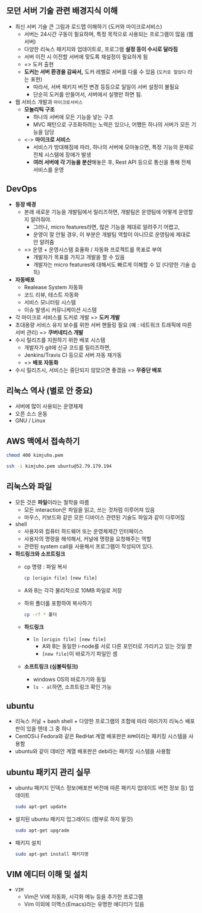 ## **모던 서버 기술 관련 배경지식 이해**

- 최신 서버 기술 큰 그림과 로드맵 이해하기 (도커와 마이크로서비스)
    - 서버는 24시간 구동이 필요하며, 특정 목적으로 사용되는 프로그램이 많음 (웹서버)
    - 다양한 리눅스 패키지와 업데이트로, 프로그램 **설정 등이 수시로 달라짐**
    - 서버 이전 시 이전할 서버에 맞도록 재설정이 필요하게 됨
    - => 도커 출현
    - **도커는 서버 환경을 감싸서,** 도커 레벨로 서버를 다룰 수 있음 (`도커로 말았다` 라는 표현)
        - 따라서, 서버 패키지 버전 변경 등등으로 일일이 서버 설정이 불필요
        - 단순히 도커를 만들어서, 서버에서 실행만 하면 됨.
- 웹 서비스 개발과 `마이크로서비스`
    - **모놀리틱 구조**
        - 하나의 서버에 모든 기능을 넣는 구조
        - MVC 패턴으로 구조화하려는 노력은 있으나, 어쨌든 하나의 서버가 모든 기능을 담당
    - <-> **마이크로 서비스**
        - 서비스가 방대해짐에 따라, 하나의 서버에 모아놓으면, 특정 기능의 문제로 전체 시스템에 장애가 발생
        - **여러 서버에 각 기능을 분산**해놓은 후, Rest API 등으로 통신을 통해 전체 서비스를 운영

## **DevOps**

- **등장 배경**
    - 본래 새로운 기능을 개발팀에서 릴리즈하면, 개발팀은 운영팀에 어떻게 운영할 지 알려줘야.
        - 그러나, micro features라면, 많은 기능을 제대로 알려주기 어렵고,
        - 운영이 잘 안될 경우, 이 부분은 개발팀 역할이 아니므로 운영팀에 제대로 안 알려줌
    - => 운영 + 운영시스템 효율화 / 자동화 프로젝트를 목표로 부여
        - 개발자가 목표를 가지고 개발을 할 수 있음
        - 개발자는 micro features에 대해서도 빠르게 이해할 수 있 (다양한 기술 습득)
- **자동배포**
    - Realease System 자동화
    - 코드 리뷰, 테스트 자동화
    - 서비스 모니터링 시스템
    - 이슈 발생시 커뮤니케이션 시스템
- 각 마이크로 서비스를 도커로 개발 => **도커 개발**
- 초대용량 서비스 유지 보수를 위한 서버 핸들링 필요 (예 : 네트워크 트래픽에 따른 서버 관리) => **쿠버네티스 개발**
- 수시 릴리즈를 지원하기 위한 배포 시스템
    - 개발자가 git에 신규 코드를 릴리즈하면,
    - Jenkins/Travis CI 등으로 서버 자동 재가동
    - => **배포 자동화**
- 수시 릴리즈시, 서비스는 중단되지 않았으면 좋겠음 => **무중단 배포**

## **리눅스 역사 (별로 안 중요)**

- 서버에 많이 사용되는 운영체제
- 오픈 소스 운동
- GNU / Linux

## **AWS 맥에서 접속하기**

```bash
chmod 400 kimjuho.pem
```

```bash
ssh -i kimjuho.pem ubuntu@52.79.179.194
```

## **리눅스와 파일**

- 모든 것은 **파일**이라는 철학을 따름
    - 모든 interaction은 파일을 읽고, 쓰는 것처럼 이루어져 있음
    - 마우스, 키보드와 같은 모든 디바이스 관련된 기술도 파일과 같이 다루어짐
- shell
    - 사용자와 컴퓨터 하드웨어 또는 운영체제간 인터페이스
    - 사용자의 명령을 해석해서, 커널에 명령을 요청해주는 역할
    - 관련된 system call을 사용해서 프로그램이 작성되어 있다.
- **하드링크와 소프트링크**
    - cp 명령 : 파일 복사
      
        ```bash
        cp [origin file] [new file]
        ```
        
    - A와 B는 각각 물리적으로 10MB 파일로 저장
    - 하위 폴더를 포함하여 복사하기
      
        ```bash
        cp -rf * 폴더
        ```
        
    - **하드링크**
        - `ln [origin file] [new file]`
            - A와 B는 동일한 i-node를 서로 다른 포인터로 가리키고 있는 것일 뿐
            - `[new file]`이 바로가기 파일인 셈
    - **소프트링크 (심볼릭링크)**
        - windows OS의 바로가기와 동일
        - `ls - al`하면, 소프트링크 확인 가능

## **ubuntu**

- 리눅스 커널 + bash shell + 다양한 프로그램의 조합에 따라 여러가지 리눅스 배포판이 있을 텐데 그 중 하나
- CentOS나 Fedora와 같은 RedHat 계열 배포판은 `RPM`이라는 패키징 시스템을 사용함
- ubuntu와 같이 데비안 계열 배포판은 deb라는 패키징 시스템을 사용함

## **ubuntu 패키지 관리 실무**

- ubuntu 패키지 인덱스 정보(배포판 버전에 따른 패키지 업데이트 버전 정보 등) 업데이트
  
    ```bash
    sudo apt-get update
    ```
    
- 설치된 ubuntu 패키지 업그레이드 (함부로 하지 말것)
  
    ```bash
    sudo apt-get upgrade
    ```
    
- 패키지 설치
  
    ```bash
    sudo apt-get install 패키지명
    ```
    

## **VIM 에디터 이해 및 설치**

- `VIM`
    - Vim은 Vi에 자동화, 시각화 메뉴 등을 추가한 프로그램
    - Vim 이외에 이맥스(Emacs)라는 유명한 에디터가 있음